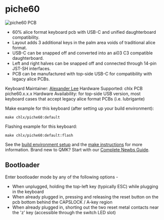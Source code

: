 # piche60

![piche60 PCB](https://i.imgur.com/CBeJSUy.jpeg)

- 60% alice format keyboard pcb with USB-C and unified daughterboard compatibility.
- Layout adds 3 additional keys in the palm area voids of traditional alice format.
- USB-C can be snapped off and converted into an ai03 C3 compatible daughterboard.
- Left and right halves can be snapped off and connected through 14-pin JST-SH interfaces.
- PCB can be manufactured with top-side USB-C for compatibility with legacy alice PCBs. 

Keyboard Maintainer: [Alexander Lee](https://github.com/gaclee3b)
Hardware Supported: chlx PCB piche60.x.x.x
Hardware Availability: for top-side USB version, most keyboard cases that accept legacy alice format PCBs (i.e. lubrigante)

Make example for this keyboard (after setting up your build environment):

    make chlx/piche60:default

Flashing example for this keyboard:

    make chlx/piche60:default:flash

See the [build environment setup](https://docs.qmk.fm/#/getting_started_build_tools) and the [make instructions](https://docs.qmk.fm/#/getting_started_make_guide) for more information. Brand new to QMK? Start with our [Complete Newbs Guide](https://docs.qmk.fm/#/newbs).

## Bootloader

Enter bootloader mode by any of the following options -
- When unplugged, holding the top-left key (typically ESC) while plugging in the keyboard
- When already plugged in, pressing and releasing the reset button on the pcb bottom behind the CAPSLOCK / A-key region
- When already plugged in, shorting out the two reset metal contacts near the 'z' key (accessible through the switch LED slot)

